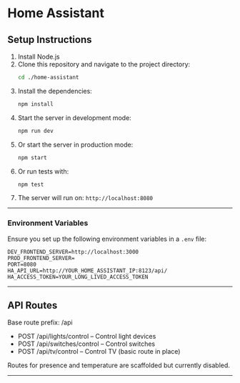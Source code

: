 # Home Assistant

## Setup Instructions

1. Install Node.js
2. Clone this repository and navigate to the project directory:
   ```bash
   cd ./home-assistant
   ```
3. Install the dependencies:
   ```bash
   npm install
   ```
4. Start the server in development mode:
   ```bash
   npm run dev
   ```
5. Or start the server in production mode:
   ```bash
   npm start
   ```
6. Or run tests with:
   ```bash
   npm test
   ```
7. The server will run on:
   `http://localhost:8080`

---

### Environment Variables
Ensure you set up the following environment variables in a `.env` file:

```plaintext
DEV_FRONTEND_SERVER=http://localhost:3000
PROD_FRONTEND_SERVER=
PORT=8080
HA_API_URL=http://YOUR_HOME_ASSISTANT_IP:8123/api/
HA_ACCESS_TOKEN=YOUR_LONG_LIVED_ACCESS_TOKEN
```
---

## API Routes

Base route prefix: /api

- POST /api/lights/control – Control light devices
- POST /api/switches/control – Control switches
- POST /api/tv/control – Control TV (basic route in place)

Routes for presence and temperature are scaffolded but currently disabled.

---
